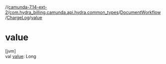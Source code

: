 //[camunda-7.14-ext-2](../../../../index.md)/[com.hydra_billing.camunda.api.hydra.common_types](../../index.md)/[DocumentWorkflow](../index.md)/[ChargeLog](index.md)/[value](value.md)

# value

[jvm]\
val [value](value.md): Long

